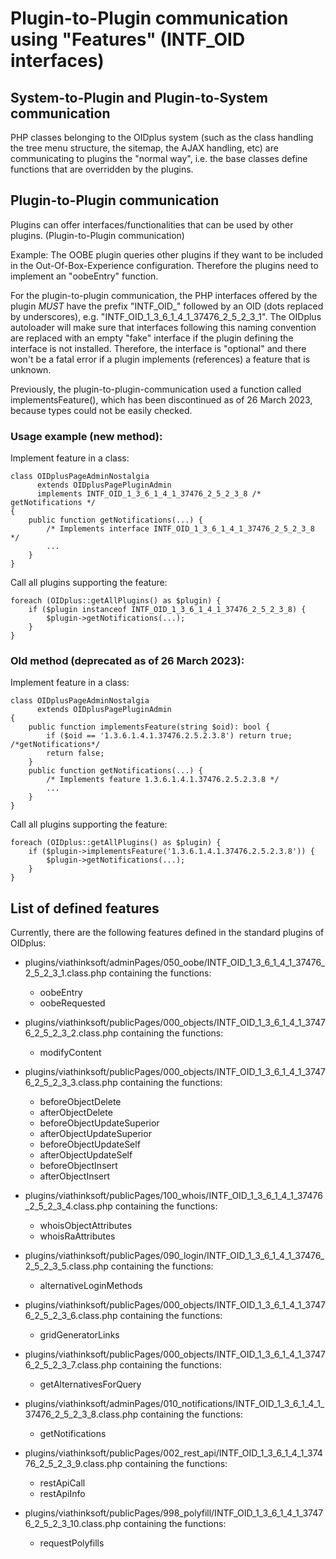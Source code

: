 
Plugin-to-Plugin communication using "Features" (INTF_OID interfaces)
=====================================================================

System-to-Plugin and Plugin-to-System communication
---------------------------------------------------

PHP classes belonging to the OIDplus system (such as the class handling the tree menu structure,
the sitemap, the AJAX handling, etc) are communicating to plugins the "normal way", i.e.
the base classes define functions that are overridden by the plugins.

Plugin-to-Plugin communication
------------------------------

Plugins can offer interfaces/functionalities that can be used by other plugins. (Plugin-to-Plugin communication)

Example: The OOBE plugin queries other plugins if they want to be included
in the Out-Of-Box-Experience configuration. Therefore the plugins need to implement an
"oobeEntry" function.

For the plugin-to-plugin communication, the PHP interfaces offered by the plugin *MUST*
have the prefix "INTF_OID_" followed by an OID (dots replaced by underscores), e.g. "INTF_OID_1_3_6_1_4_1_37476_2_5_2_3_1".
The OIDplus autoloader will make sure that interfaces following this naming convention
are replaced with an empty "fake" interface if the plugin defining the interface is not installed.
Therefore, the interface is "optional" and there won't be a fatal error if a plugin implements (references)
a feature that is unknown.

Previously, the plugin-to-plugin-communication used a function called implementsFeature(), which
has been discontinued as of 26 March 2023, because types could not be easily checked.

### Usage example (new method):

Implement feature in a class:

    class OIDplusPageAdminNostalgia
          extends OIDplusPagePluginAdmin
          implements INTF_OID_1_3_6_1_4_1_37476_2_5_2_3_8 /* getNotifications */
    {
        public function getNotifications(...) {
            /* Implements interface INTF_OID_1_3_6_1_4_1_37476_2_5_2_3_8 */
            ...
        }
    }

Call all plugins supporting the feature:

    foreach (OIDplus::getAllPlugins() as $plugin) {
        if ($plugin instanceof INTF_OID_1_3_6_1_4_1_37476_2_5_2_3_8) {
            $plugin->getNotifications(...);
        }
    }

### Old method (deprecated as of 26 March 2023):

Implement feature in a class:

    class OIDplusPageAdminNostalgia
          extends OIDplusPagePluginAdmin
    {
        public function implementsFeature(string $oid): bool {
            if ($oid == '1.3.6.1.4.1.37476.2.5.2.3.8') return true; /*getNotifications*/
            return false;
        }
        public function getNotifications(...) {
            /* Implements feature 1.3.6.1.4.1.37476.2.5.2.3.8 */
            ...
        }
    }

Call all plugins supporting the feature:

    foreach (OIDplus::getAllPlugins() as $plugin) {
        if ($plugin->implementsFeature('1.3.6.1.4.1.37476.2.5.2.3.8')) {
            $plugin->getNotifications(...);
        }
    }

List of defined features
------------------------

Currently, there are the following features defined in the standard plugins of OIDplus:

- plugins/viathinksoft/adminPages/050_oobe/INTF_OID_1_3_6_1_4_1_37476_2_5_2_3_1.class.php containing the functions:
    - oobeEntry
    - oobeRequested

- plugins/viathinksoft/publicPages/000_objects/INTF_OID_1_3_6_1_4_1_37476_2_5_2_3_2.class.php containing the functions:
    - modifyContent

- plugins/viathinksoft/publicPages/000_objects/INTF_OID_1_3_6_1_4_1_37476_2_5_2_3_3.class.php containing the functions:
    - beforeObjectDelete
    - afterObjectDelete
    - beforeObjectUpdateSuperior
    - afterObjectUpdateSuperior
    - beforeObjectUpdateSelf
    - afterObjectUpdateSelf
    - beforeObjectInsert
    - afterObjectInsert

- plugins/viathinksoft/publicPages/100_whois/INTF_OID_1_3_6_1_4_1_37476_2_5_2_3_4.class.php containing the functions:
    - whoisObjectAttributes
    - whoisRaAttributes

- plugins/viathinksoft/publicPages/090_login/INTF_OID_1_3_6_1_4_1_37476_2_5_2_3_5.class.php containing the functions:
    - alternativeLoginMethods

- plugins/viathinksoft/publicPages/000_objects/INTF_OID_1_3_6_1_4_1_37476_2_5_2_3_6.class.php containing the functions:
    - gridGeneratorLinks

- plugins/viathinksoft/publicPages/000_objects/INTF_OID_1_3_6_1_4_1_37476_2_5_2_3_7.class.php containing the functions:
    - getAlternativesForQuery

- plugins/viathinksoft/adminPages/010_notifications/INTF_OID_1_3_6_1_4_1_37476_2_5_2_3_8.class.php containing the functions:
    - getNotifications

- plugins/viathinksoft/publicPages/002_rest_api/INTF_OID_1_3_6_1_4_1_37476_2_5_2_3_9.class.php containing the functions:
    - restApiCall
    - restApiInfo

- plugins/viathinksoft/publicPages/998_polyfill/INTF_OID_1_3_6_1_4_1_37476_2_5_2_3_10.class.php containing the functions:
    - requestPolyfills
